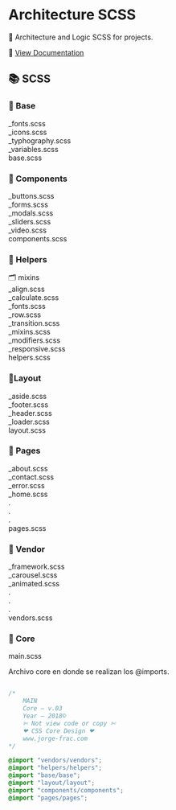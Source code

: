 # Architecture SCSS

📐 Architecture and Logic SCSS for projects.

📌 [View Documentation](https://nopal-horse-studio.github.io/architecture-sass/)

## 📚 SCSS

### 📁 Base
_fonts.scss <br/>
_icons.scss<br/>
_typhography.scss <br/>
_variables.scss <br/>
base.scss


### 📁 Components
_buttons.scss <br/>
_forms.scss <br/>
_modals.scss <br/>
_sliders.scss <br/>
_video.scss <br/>
components.scss


### 📁 Helpers
🗂 mixins<br/>
	_align.scss<br/>
	_calculate.scss<br/>
	_fonts.scss<br/>
	_row.scss<br/>
	_transition.scss<br/>
_mixins.scss <br/>
_modifiers.scss <br/>
_responsive.scss <br/>
helpers.scss

### 📁Layout
_aside.scss <br/>
_footer.scss <br/>
_header.scss <br/>
_loader.scss <br/>
layout.scss

### 📁 Pages
_about.scss <br/>
_contact.scss <br/>
_error.scss <br/>
_home.scss <br/>
. <br/>
. <br/>
. <br/>
pages.scss


### 📁 Vendor
_framework.scss <br/>
_carousel.scss <br/>
_animated.scss <br/>
. <br/>
. <br/>
. <br/>
vendors.scss

### 🔵 Core
main.scss

Archivo core en donde se realizan los @imports.
```scss

/*
	MAIN
	Core — v.03
	Year — 2018©
	✄ Not view code or copy ✄
	❤ CSS Core Design ❤
	www.jorge-frac.com
*/

@import "vendors/vendors";
@import "helpers/helpers";
@import "base/base";
@import "layout/layout";
@import "components/components";
@import "pages/pages";

```





